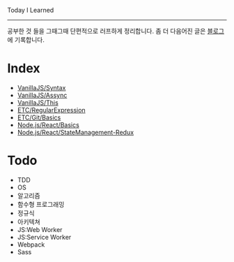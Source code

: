 <!--https://github.com/EatNug/TIL/blob/master/-->

Today I Learned
___

공부한 것 들을 그때그때 단편적으로 러프하게 정리합니다. 좀 더 다음어진 글은 [블로그](https://eatnug.github.io/)에 기록합니다.

# Index

- [VanillaJS/Syntax](https://github.com/eaTnuG/TIL/blob/master/VanillaJS/Syntax.md)
- [VanillaJS/Assync](https://github.com/eaTnuG/TIL/blob/master/VanillaJS/Async.md)
- [VanillaJS/This](https://github.com/eaTnuG/TIL/blob/master/VanillaJS/This.md)
- [ETC/RegularExpression](https://github.com/eaTnuG/TIL/blob/master/VanillaJS/RegularExpression.md)
- [ETC/Git/Basics](https://github.com/eaTnuG/TIL/blob/master/ETC/Git/Basics.md)
- [Node.js/React/Basics](https://github.com/eaTnuG/TIL/blob/master/Node.js/React/Basics.md)
- [Node.js/React/StateManagement-Redux](https://github.com/eaTnuG/TIL/blob/master/Node.js/React/StateManagement-Redux.md)
# Todo

- TDD
- OS
- 알고리즘
- 함수형 프로그래밍
- 정규식
- 아키텍쳐
- JS:Web Worker
- JS:Service Worker
- Webpack
- Sass